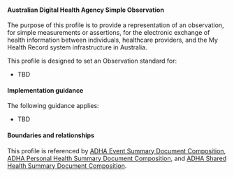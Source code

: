 #### Australian Digital Health Agency Simple Observation
The purpose of this profile is to provide a representation of an observation, for simple measurements or assertions, for the electronic exchange of health information between individuals, healthcare providers, and the My Health Record system infrastructure in Australia.

This profile is designed to set an Observation standard for:
* TBD


#### Implementation guidance
The following guidance applies:
* TBD


#### Boundaries and relationships
This profile is referenced by 
[ADHA Event Summary Document Composition](StructureDefinition-dh-composition-phs-1.html),
[ADHA Personal Health Summary Document Composition](StructureDefinition-dh-composition-phs-1.html), and
[ADHA Shared Health Summary Document Composition](StructureDefinition-dh-composition-shs-1.html).
